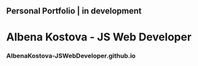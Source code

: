 ## Personal Portfolio | **in development**

# Albena Kostova - JS Web Developer

### AlbenaKostova-JSWebDeveloper.github.io
